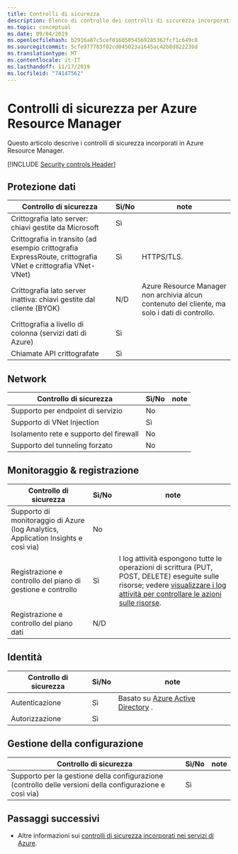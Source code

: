 ```yaml
---
title: Controlli di sicurezza
description: Elenco di controllo dei controlli di sicurezza incorporati per la valutazione del servizio Azure Resource Manager.
ms.topic: conceptual
ms.date: 09/04/2019
ms.openlocfilehash: b2916a87c5cef01605054569285362fcf1c649c8
ms.sourcegitcommit: 5cfe977783f02cd045023a1645ac42b8d82223bd
ms.translationtype: MT
ms.contentlocale: it-IT
ms.lasthandoff: 11/17/2019
ms.locfileid: "74147562"
---
```

# <a name="security-controls-for-azure-resource-manager"></a>Controlli di sicurezza per Azure Resource Manager

Questo articolo descrive i controlli di sicurezza incorporati in Azure Resource Manager.

[!INCLUDE [Security controls Header](../../includes/security-controls-header.md)]

## <a name="data-protection"></a>Protezione dati

| Controllo di sicurezza | Sì/No | note |
|---|---|--|
| Crittografia lato server: chiavi gestite da Microsoft | Sì |  |
| Crittografia in transito (ad esempio crittografia ExpressRoute, crittografia VNet e crittografia VNet-VNet)| Sì | HTTPS/TLS. |
| Crittografia lato server inattiva: chiavi gestite dal cliente (BYOK) | N/D | Azure Resource Manager non archivia alcun contenuto del cliente, ma solo i dati di controllo. |
| Crittografia a livello di colonna (servizi dati di Azure)| Sì | |
| Chiamate API crittografate| Sì | |

## <a name="network"></a>Network

| Controllo di sicurezza | Sì/No | note |
|---|---|--|
| Supporto per endpoint di servizio| No | |
| Supporto di VNet Injection| Sì | |
| Isolamento rete e supporto del firewall| No |  |
| Supporto del tunneling forzato| No |  |

## <a name="monitoring--logging"></a>Monitoraggio & registrazione

| Controllo di sicurezza | Sì/No | note|
|---|---|--|
| Supporto di monitoraggio di Azure (log Analytics, Application Insights e così via)| No | |
| Registrazione e controllo del piano di gestione e controllo| Sì | I log attività espongono tutte le operazioni di scrittura (PUT, POST, DELETE) eseguite sulle risorse; vedere [visualizzare i log attività per controllare le azioni sulle risorse](resource-group-audit.md). |
| Registrazione e controllo del piano dati| N/D | |

## <a name="identity"></a>Identità

| Controllo di sicurezza | Sì/No | note|
|---|---|--|
| Autenticazione| Sì | Basato su [Azure Active Directory](/azure/active-directory) .|
| Autorizzazione| Sì | |

## <a name="configuration-management"></a>Gestione della configurazione

| Controllo di sicurezza | Sì/No | note|
|---|---|--|
| Supporto per la gestione della configurazione (controllo delle versioni della configurazione e così via)| Sì |  |

## <a name="next-steps"></a>Passaggi successivi

- Altre informazioni sui [controlli di sicurezza incorporati nei servizi di Azure](../security/fundamentals/security-controls.md).